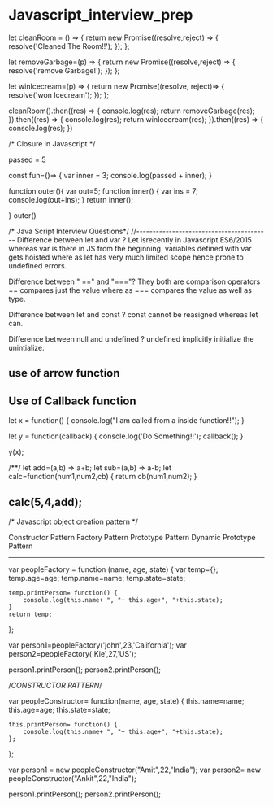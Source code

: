 # Javascript_interview_prep

let cleanRoom = () => {
	return new Promise((resolve,reject) => {
		resolve('Cleaned The Room!!');
	});
};

let removeGarbage=(p) => {
	return new Promise((resolve,reject) => {
		resolve('remove Garbage!');
	});
};

let winIcecream=(p) => {
	return new Promise((resolve, reject)=> {
		resolve('won Icecream');
	});
};

cleanRoom().then((res) => {
	console.log(res);
	return removeGarbage(res);
}).then((res) => {
	console.log(res);
	return winIcecream(res);
}).then((res) => {
	console.log(res);
})

/* Closure in Javascript */

passed = 5

const fun=()=> {
	var inner = 3;
	console.log(passed + inner);
}

function outer(){
	var out=5;
 function inner() {
		var ins = 7;
		console.log(out+ins);
	}
	return inner();

}
outer()

/* Java Script Interview Questions*/
//-----------------------------------------
Difference between let and var ?
Let isrecently in Javascript ES6/2015
whereas var is there in JS from the beginning.
variables defined with var gets hoisted where as let has very much limited scope hence prone to undefined errors.

Difference between " ==" and "==="?
They both are comparison operators == compares just the value where as === compares the value as well as type.

Difference between let and const ?
const cannot be reasigned whereas let can.

Difference between null and undefined  ?
undefined implicitly initialize the unintialize.

use of arrow function
----------------------

Use of Callback function
----------------------------
let x = function() {
	console.log("I am called from a inside function!!");
}

let y = function(callback) {
	console.log('Do Something!!');
	callback();
}

y(x);

/**/
let add=(a,b) => a+b;
let sub=(a,b) => a-b;
let calc=function(num1,num2,cb) {
	return cb(num1,num2);
}

calc(5,4,add);
------------------------------------
/* Javascript object creation pattern */

Constructor Pattern 
Factory Pattern 
Prototype Pattern 
Dynamic Prototype Pattern

-------------------------------
 var peopleFactory = function (name, age, state) {
 	var temp={};
 	temp.age=age;
 	temp.name=name;
 	temp.state=state;

 	temp.printPerson= function() {
 		console.log(this.name+ ", "+ this.age+", "+this.state);
 	}
 	return temp;
 };

 var person1=peopleFactory('john',23,'California');
 var person2=peopleFactory('Kie',27,'US');

 person1.printPerson();
 person2.printPerson();

 /*CONSTRUCTOR PATTERN*/
 
var peopleConstructor= function(name, age, state) {
 	this.name=name;
 	this.age=age;
 	this.state=state;

 	this.printPerson= function() {
 		console.log(this.name+ ", "+ this.age+", "+this.state);
 	};
 };

 var person1 = new peopleConstructor("Amit",22,"India");
 var person2= new peopleConstructor("Ankit",22,"India");

 person1.printPerson();
 person2.printPerson();




